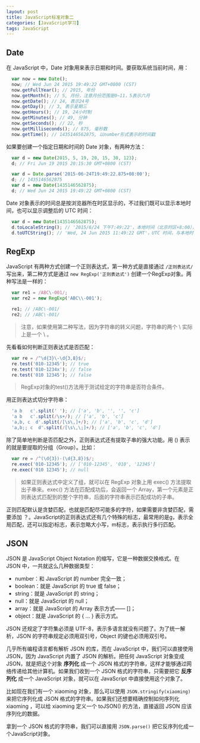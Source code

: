 ```yaml
---
layout: post
title: JavaScript标准对象二
categories: [JavaScript学习]
tags: JavaScript
---
```


## Date
在 JavaScript 中，Date 对象用来表示日期和时间。要获取系统当前时间，用：
```javascript
  var now = new Date();
  now; // Wed Jun 24 2015 19:49:22 GMT+0800 (CST)
  now.getFullYear(); // 2015, 年份
  now.getMonth(); // 5, 月份，注意月份范围是0~11，5表示六月
  now.getDate(); // 24, 表示24号
  now.getDay(); // 3, 表示星期三
  now.getHours(); // 19, 24小时制
  now.getMinutes(); // 49, 分钟
  now.getSeconds(); // 22, 秒
  now.getMilliseconds(); // 875, 毫秒数
  now.getTime(); // 1435146562875, 以number形式表示的时间戳
```
如果要创建一个指定日期和时间的 Date 对象，有两种方法：
```javascript
  var d = new Date(2015, 5, 19, 20, 15, 30, 123);
  d; // Fri Jun 19 2015 20:15:30 GMT+0800 (CST)

  var d = Date.parse('2015-06-24T19:49:22.875+08:00');
  d; // 1435146562875
  var d = new Date(1435146562875);
  d; // Wed Jun 24 2015 19:49:22 GMT+0800 (CST)
```
Date 对象表示的时间总是按浏览器所在时区显示的，不过我们既可以显示本地时间，也可以显示调整后的 UTC 时间：
```javascript
  var d = new Date(1435146562875);
  d.toLocaleString(); // '2015/6/24 下午7:49:22'，本地时间（北京时区+8:00），显示的字符串与操作系统设定的格式有关
  d.toUTCString(); // 'Wed, 24 Jun 2015 11:49:22 GMT'，UTC 时间，与本地时间相差8小时
```

## RegExp
JavaScript 有两种方式创建一个正则表达式，第一种方式是直接通过 `/正则表达式/` 写出来，第二种方式是通过 `new RegExp('正则表达式')` 创建一个RegExp对象。两种写法是一样的：
```javascript
  var re1 = /ABC\-001/;
  var re2 = new RegExp('ABC\\-001');

  re1; // /ABC\-001/
  re2; // /ABC\-001/
```
>注意，如果使用第二种写法，因为字符串的转义问题，字符串的两个 \\ 实际上是一个 \ 。

先看看如何判断正则表达式是否匹配：
```javascript
  var re = /^\d{3}\-\d{3,8}$/;
  re.test('010-12345'); // true
  re.test('010-1234x'); // false
  re.test('010 12345'); // false
```
>RegExp对象的test()方法用于测试给定的字符串是否符合条件。

用正则表达式切分字符串：
```javascript
  'a b   c'.split(' '); // ['a', 'b', '', '', 'c']
  'a b   c'.split(/\s+/); // ['a', 'b', 'c']
  'a,b, c  d'.split(/[\s\,]+/); // ['a', 'b', 'c', 'd']
  'a,b;; c  d'.split(/[\s\,\;]+/); // ['a', 'b', 'c', 'd']
```

除了简单地判断是否匹配之外，正则表达式还有提取子串的强大功能。用 () 表示的就是要提取的分组（Group）。比如：
```javascript
  var re = /^(\d{3})-(\d{3,8})$/;
  re.exec('010-12345'); // ['010-12345', '010', '12345']
  re.exec('010 12345'); // null
```
>如果正则表达式中定义了组，就可以在 RegExp 对象上用 exec() 方法提取出子串来。exec() 方法在匹配成功后，会返回一个 Array，第一个元素是正则表达式匹配到的整个字符串，后面的字符串表示匹配成功的子串。

正则匹配默认是贪婪匹配，也就是匹配尽可能多的字符，如果需要非贪婪匹配，需要添加 ？。JavaScript的正则表达式还有几个特殊的标志，最常用的是g，表示全局匹配，还可以指定i标志，表示忽略大小写，m标志，表示执行多行匹配。

## JSON
JSON 是 JavaScript Object Notation 的缩写，它是一种数据交换格式。在 JSON 中，一共就这么几种数据类型：
* number：和 JavaScript 的 number 完全一致；
* boolean：就是 JavaScript 的 true 或 false；
* string：就是 JavaScript 的 string；
* null：就是 JavaScript 的 null；
* array：就是 JavaScript 的 Array 表示方式—— []；
* object：就是 JavaScript 的 { ... } 表示方式。

JSON 还规定了字符集必须是 UTF-8，表示多语言就没有问题了。为了统一解析，JSON 的字符串规定必须用双引号，Object 的键也必须用双引号。

几乎所有编程语言都有解析 JSON 的库，而在 JavaScript 中，我们可以直接使用 JSON，因为 JavaScript 内置了 JSON 的解析。把任何 JavaScript 对象变成 JSON，就是把这个对象 **序列化** 成一个 JSON 格式的字符串，这样才能够通过网络传递给其他计算机。如果我们收到一个 JSON 格式的字符串，只需要把它 **反序列化** 成一个 JavaScript 对象，就可以在 JavaScript 中直接使用这个对象了。

比如现在我们有一个 xiaoming 对象，那么可以使用 `JSON.stringify(xiaoming)` 来把它序列化成 JSON 格式的字符串。如果我们还想要精确控制如何序列化 xiaoming ，可以给 xiaoming 定义一个 toJSON() 的方法，直接返回 JSON 应该序列化的数据。

拿到一个 JSON 格式的字符串，我们可以直接用 `JSON.parse()` 把它反序列化成一个JavaScript对象。
